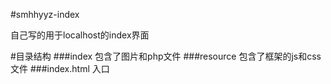 #smhhyyz-index

自己写的用于localhost的index界面

#目录结构
###index
    包含了图片和php文件
###resource
    包含了框架的js和css文件
###index.html
    入口
